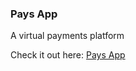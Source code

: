 ### Pays App

A virtual payments platform

Check it out here: [Pays App](https://pays.aceducky.deno.net/)
